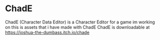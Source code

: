# ChadE
ChadE (Character Data Editor) is a Character Editor for a game im working on
this is assets that i have made with ChadE
ChadE is downloadable at https://joshua-the-dumbass.itch.io/chade
